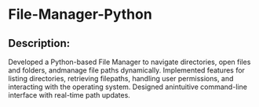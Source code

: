 # File-Manager-Python
## Description:
Developed a Python-based File Manager to navigate directories, open files and folders, andmanage file paths dynamically. Implemented features for listing directories, retrieving filepaths, handling user permissions, and interacting with the operating system. Designed anintuitive command-line interface with real-time path updates.
